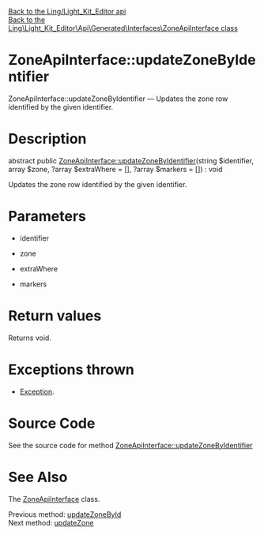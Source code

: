 [Back to the Ling/Light_Kit_Editor api](https://github.com/lingtalfi/Light_Kit_Editor/blob/master/doc/api/Ling/Light_Kit_Editor.md)<br>
[Back to the Ling\Light_Kit_Editor\Api\Generated\Interfaces\ZoneApiInterface class](https://github.com/lingtalfi/Light_Kit_Editor/blob/master/doc/api/Ling/Light_Kit_Editor/Api/Generated/Interfaces/ZoneApiInterface.md)


ZoneApiInterface::updateZoneByIdentifier
================



ZoneApiInterface::updateZoneByIdentifier — Updates the zone row identified by the given identifier.




Description
================


abstract public [ZoneApiInterface::updateZoneByIdentifier](https://github.com/lingtalfi/Light_Kit_Editor/blob/master/doc/api/Ling/Light_Kit_Editor/Api/Generated/Interfaces/ZoneApiInterface/updateZoneByIdentifier.md)(string $identifier, array $zone, ?array $extraWhere = [], ?array $markers = []) : void




Updates the zone row identified by the given identifier.




Parameters
================


- identifier

    

- zone

    

- extraWhere

    

- markers

    


Return values
================

Returns void.


Exceptions thrown
================

- [Exception](http://php.net/manual/en/class.exception.php).&nbsp;







Source Code
===========
See the source code for method [ZoneApiInterface::updateZoneByIdentifier](https://github.com/lingtalfi/Light_Kit_Editor/blob/master/Api/Generated/Interfaces/ZoneApiInterface.php#L314-L314)


See Also
================

The [ZoneApiInterface](https://github.com/lingtalfi/Light_Kit_Editor/blob/master/doc/api/Ling/Light_Kit_Editor/Api/Generated/Interfaces/ZoneApiInterface.md) class.

Previous method: [updateZoneById](https://github.com/lingtalfi/Light_Kit_Editor/blob/master/doc/api/Ling/Light_Kit_Editor/Api/Generated/Interfaces/ZoneApiInterface/updateZoneById.md)<br>Next method: [updateZone](https://github.com/lingtalfi/Light_Kit_Editor/blob/master/doc/api/Ling/Light_Kit_Editor/Api/Generated/Interfaces/ZoneApiInterface/updateZone.md)<br>

